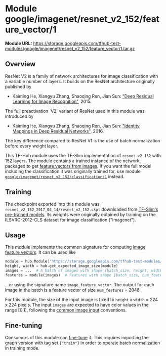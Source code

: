 # Module google/imagenet/resnet_v2_152/feature_vector/1

**Module URL:** https://storage.googleapis.com/tfhub-test-modules/google/imagenet/resnet_v2_152/feature_vector/1.tar.gz

## Overview

ResNet V2 is a family of network architectures for image classification
with a variable number of layers. It builds on the ResNet architecture
originally published by

  * Kaiming He, Xiangyu Zhang, Shaoqing Ren, Jian Sun: ["Deep Residual Learning
    for Image Recognition"](https://arxiv.org/abs/1512.03385), 2015.

The full preactivation 'V2' variant of ResNet used in this module was
introduced by

  * Kaiming He, Xiangyu Zhang, Shaoqing Ren, Jian Sun: ["Identity Mappings in
    Deep Residual Networks"](https://arxiv.org/abs/1603.05027), 2016.

The key difference compared to ResNet V1 is the use of batch normalization
before every weight layer.

This TF-Hub module uses the TF-Slim implementation of `resnet_v2_152`
with 152 layers.
The module contains a trained instance of the network, packaged to get
[feature vectors from images](../../../../../common_signatures/images.md#image-feature-vector).
If you want the full model including the classification it was originally
trained for, use module
[`google/imagenet/resnet_v2_152/classification/1`](../classification/1.md)
instead.


## Training

The checkpoint exported into this module was `resnet_v2_152_2017_04_14/resnet_v2_152.ckpt` downloaded
from
[TF-Slim's pre-trained models](https://github.com/tensorflow/models/blob/master/research/slim/README.md#pre-trained-models).
Its weights were originally obtained by training on the ILSVRC-2012-CLS
dataset for image classification ("Imagenet").


## Usage

This module implements the common signature for computing
[image feature vectors](../../../../../common_signatures/images.md#image-feature-vector).
It can be used like

```python
module = hub.Module("https://storage.googleapis.com/tfhub-test-modules/google/imagenet/resnet_v2_152/feature_vector/1.tar.gz")
height, width = hub.get_expected_image_size(module)
images = ...  # A batch of images with shape [batch_size, height, width, 3].
features = module(images)  # Features with shape [batch_size, num_features].
```

...or using the signature name `image_feature_vector`. The output for each image
in the batch is a feature vector of size `num_features` = 2048.

For this module, the size of the input image is fixed to
`height` x `width` = 224 x 224 pixels.
The input `images` are expected to have color values in the range [0,1],
following the
[common image input](../../../../../common_signatures/images.md#image-input)
conventions.


## Fine-tuning

Consumers of this module can [fine-tune](../../../../../fine_tuning.md) it.
This requires importing the graph version with tag set `{"train"}`
in order to operate batch normalization in training mode.

